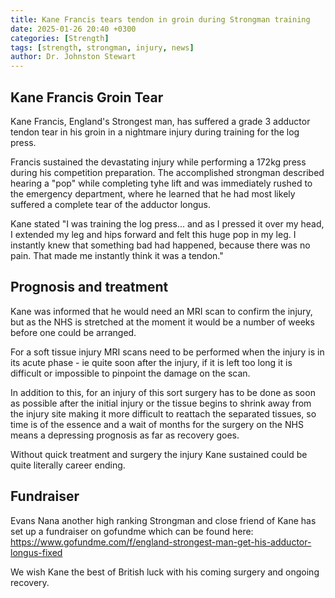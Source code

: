 ```yaml
---
title: Kane Francis tears tendon in groin during Strongman training
date: 2025-01-26 20:40 +0300
categories: [Strength]
tags: [strength, strongman, injury, news]
author: Dr. Johnston Stewart
---
```


## Kane Francis Groin Tear

Kane Francis, England's Strongest man, has suffered a grade 3 adductor tendon tear in his groin in a nightmare injury during training for the log press.

Francis sustained the devastating injury while performing a 172kg press during his competition preparation. The accomplished strongman described hearing a "pop" while completing tyhe lift and was immediately rushed to the emergency department, where he learned that he had most likely suffered a complete tear of the adductor longus.

Kane stated "I was training the log press... and as I pressed it over my head, I extended my leg and hips forward and felt this huge pop in my leg. I instantly knew that something bad had happened, because there was no pain. That made me instantly think it was a tendon."

## Prognosis and treatment

Kane was informed that he would need an MRI scan to confirm the injury, but as the NHS is stretched at the moment it would be a number of weeks before one could be arranged.

For a soft tissue injury MRI scans need to be performed when the injury is in its acute phase - ie quite soon after the injury, if it is left too long it is difficult or impossible to pinpoint the damage on the scan.

In addition to this, for an injury of this sort surgery has to be done as soon as possible after the initial injury or the tissue begins to shrink away from the injury site making it more difficult to reattach the separated tissues, so time is of the essence and a wait of months for the surgery on the NHS means a depressing prognosis as far as recovery goes.

Without quick treatment and surgery the injury Kane sustained could be quite literally career ending.

## Fundraiser

Evans Nana another high ranking Strongman and close friend of Kane has set up a fundraiser on gofundme which can be found here: https://www.gofundme.com/f/england-strongest-man-get-his-adductor-longus-fixed

We wish Kane the best of British luck with his coming surgery and ongoing recovery.
